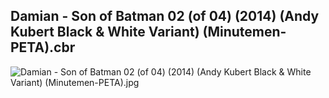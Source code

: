 ## Damian - Son of Batman 02 (of 04) (2014) (Andy Kubert Black & White Variant) (Minutemen-PETA).cbr

![Damian - Son of Batman 02 (of 04) (2014) (Andy Kubert Black & White Variant) (Minutemen-PETA).jpg](https://wx1.sinaimg.cn/large/6a9fdecagy1fq330bko98j20zk1ionb4.jpg)